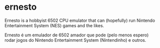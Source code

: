# ernesto
Ernesto is a hobbyist 6502 CPU emulator that can (hopefully) run Nintendo Entertainment System (NES) games and the likes.

Ernesto é um emulador de 6502 amador que pode (pelo menos espero) rodar jogos do Nintendo Entertainment System (Nintendinho) e outros.
